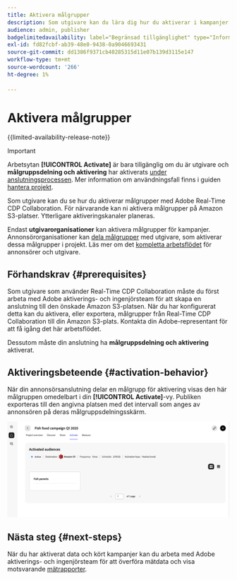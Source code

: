 ```yaml
---
title: Aktivera målgrupper
description: Som utgivare kan du lära dig hur du aktiverar i kampanjer som målgrupper delas med dig av din medarbetare.
audience: admin, publisher
badgelimitedavailability: label="Begränsad tillgänglighet" type="Informative" url="https://helpx.adobe.com/legal/product-descriptions/real-time-customer-data-platform-collaboration.html newtab=true"
exl-id: fd82fcbf-ab39-48e0-9438-0a9046693431
source-git-commit: dd1386f9371cb40285315d11e07b139d3115e147
workflow-type: tm+mt
source-wordcount: '266'
ht-degree: 1%

---
```


# Aktivera målgrupper

{{limited-availability-release-note}}

>[!IMPORTANT]
>
>Arbetsytan **[!UICONTROL Activate]** är bara tillgänglig om du är utgivare och **målgruppsdelning och aktivering** har aktiverats [under anslutningsprocessen](../connect/establishing-connections.md#connection-settings). Mer information om användningsfall finns i guiden [hantera projekt](./manage-projects.md#project-use-cases).

Som utgivare kan du se hur du aktiverar målgrupper med Adobe Real-Time CDP Collaboration. För närvarande kan ni aktivera målgrupper på Amazon S3-platser. Ytterligare aktiveringskanaler planeras.

Endast **utgivarorganisationer** kan aktivera målgrupper för kampanjer. Annonsörorganisationer kan [dela målgrupper](/help/guide/collaborate/share.md) med utgivare, som aktiverar dessa målgrupper i projekt. Läs mer om det [kompletta arbetsflödet](/help/guide/end-to-end-workflow.md) för annonsörer och utgivare.

## Förhandskrav {#prerequisites}

Som utgivare som använder Real-Time CDP Collaboration måste du först arbeta med Adobe aktiverings- och ingenjörsteam för att skapa en anslutning till den önskade Amazon S3-platsen. När du har konfigurerat detta kan du aktivera, eller exportera, målgrupper från Real-Time CDP Collaboration till din Amazon S3-plats. Kontakta din Adobe-representant för att få igång det här arbetsflödet.

Dessutom måste din anslutning ha **målgruppsdelning och aktivering** aktiverat.

## Aktiveringsbeteende {#activation-behavior}

När din annonsörsanslutning delar en målgrupp för aktivering visas den här målgruppen omedelbart i din **[!UICONTROL Activate]**-vy. Publiken exporteras till den angivna platsen med det intervall som anges av annonsören på deras målgruppsdelningsskärm.

![Aktivera arbetsflöde till ett Amazon S3-mål.](/help/assets/collaborate/activate/activate-to-amazon-s3.png)

## Nästa steg {#next-steps}

När du har aktiverat data och kört kampanjer kan du arbeta med Adobe aktiverings- och ingenjörsteam för att överföra mätdata och visa motsvarande [mätrapporter](/help/guide/collaborate/measure.md).
